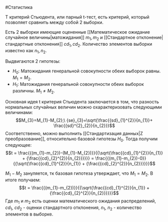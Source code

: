 #Статистика 

T критерий Стьюдента, или парный t-тест, есть критерий, который позволяет сравнить между собой 2 выборки.

Есть 2 выборки имеющие оцененные [[Математическое ожидание случайное величины|матожидания]] $m_1, m_2$ и [[Стандартное отклонение|стандартные отклонения]] ${cd}_{1}, {cd}_{2}$. Количество элементов выборки известно как $n_{1}, n_{2}$.

Выдвигаются 2 гипотезы:
- $H_{0}$: Матожидания генеральной совокупности обеих выборок равны. $M_{1}=M_{2}$.
- $H_{1}$: Матожидания генеральной совокупности обеих выборок различны. $M_{1}\not = M_{2}$.

Основная идея t критерия Стьюдента заключается в том, что разность нормальных случайных величин можно охарактеризовать следующими величинами:
$$M_{3}=M_{1}-M_{2};\ {se}_{3}=\sqrt{\frac{{sd}_{1}^{2}}{n_{1}}+ \frac{{sd}^{2}_{2}}{n_{2}}}$$
Соответственно, можно выполнить [[Стандартизация данных|Z преобразование]], относительно базовой гипотезы $H_{0}$. Тогда получим следующее:
$$t = \frac{{(m_{1}-m_{2})-(M_{1}-M_{2})}}{{\sqrt{\frac{{cd}_{1}^{2}}{n_{1}} + {\frac{{cd}_{2}^{2}}{n_{2}}}}}} = \frac{{(m_{1}-m_{2})-0}}{{\sqrt{\frac{{cd}_{1}^{2}}{n_{1}} + {\frac{{cd}_{2}^{2}}{n_{2}}}}}}$$

$M_{1} - M_{2}$ зануляется, тк базовая гипотеза утверждает, что $M_{1} = M_{2}$. В итоге получаем:
$$t = \frac{{(m_{1}-m_{2})}}{{\sqrt{\frac{{cd}_{1}^{2}}{n_{1}} + {\frac{{cd}_{2}^{2}}{n_{2}}}}}}$$
Где $m_{1}$ и $m_{2}$ есть оценки математического ожидания распределений, ${cd}_{1}$, ${cd}_{2}$ - оценки стандартного отклонения, $n_{1}$, $n_{2}$ - количество элементов в выборке.